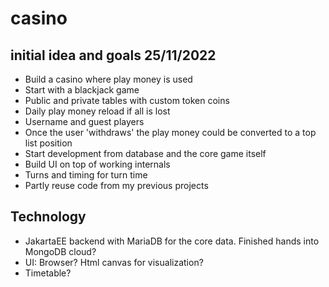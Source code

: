 # casino

## initial idea and goals 25/11/2022
* Build a casino where play money is used 
* Start with a blackjack game 
* Public and private tables with custom token coins
* Daily play money reload if all is lost
* Username and guest players
* Once the user 'withdraws' the play money could be converted to a top list position
* Start development from database and the core game itself
* Build UI on top of working internals
* Turns and timing for turn time
* Partly reuse code from my previous projects
## Technology
* JakartaEE backend with MariaDB for the core data. Finished hands into MongoDB cloud?
* UI: Browser? Html canvas for visualization?
* Timetable?

